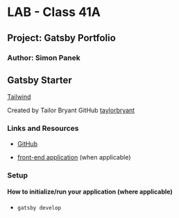 # LAB - Class 41A

## Project: Gatsby Portfolio

### Author: Simon Panek

## Gatsby Starter

[Tailwind](https://github.com/taylorbryant/gatsby-starter-tailwind)

Created by Tailor Bryant GitHub [taylorbryant](https://github.com/taylorbryant)

### Links and Resources

- [GitHub](https://github.com/simon-panek/gatsby-porfolio)

- [front-end application](http://xyz.com) (when applicable)

### Setup

#### How to initialize/run your application (where applicable)

- `gatsby develop`
